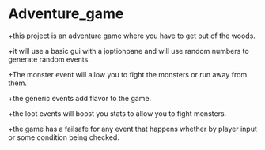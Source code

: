 # Adventure_game
+this project is an adventure game where you have to get out of the woods. 

+it will use a basic gui with a joptionpane and will use random numbers to generate random events. 

+The monster event will allow you to fight the monsters or run away from them.

+the generic events add flavor to the game.

+the loot events will boost you stats to allow you to fight monsters.

+the game has a failsafe for any event that happens whether by player input or some condition being checked.
